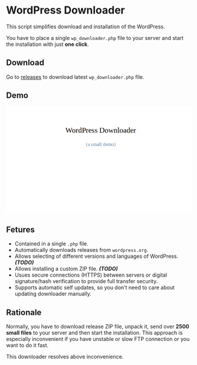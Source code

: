 # WordPress Downloader

This script simplifies download and installation of the WordPress.

You have to place a single `wp_downloader.php` file to your server and start the installation with just **one click**.

## Download

Go to [releases](https://github.com/kildom/wp_downloader/releases/latest) to download latest `wp_downloader.php` file.

## Demo

![](resources/screen.apng)

## Fetures

* Contained in a single `.php` file.
* Automatically downloads releases from `wordpress.org`.
* Allows selecting of different versions and languages of WordPress. ***(TODO)***
* Allows installing a custom ZIP file. ***(TODO)***
* Usues secure connections (HTTPS) between servers or digital signature/hash verification to provide full transfer security.
* Supports automatic self updates, so you don't need to care about updating downloader manually.

## Rationale

Normally, you have to download release ZIP file, unpack it, send over **2500 small files** to your server and then start the installation.
This approach is especially inconvenient if you have unstable or slow FTP connection or you want to do it fast.

This downloader resolves above inconvenience.
